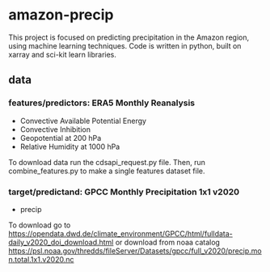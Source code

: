 # amazon-precip
This project is focused on predicting precipitation in the Amazon region, using machine learning techniques. Code is written in python, built on xarray and sci-kit learn libraries.
## data
### features/predictors: ERA5 Monthly Reanalysis
- Convective Available Potential Energy
- Convective Inhibition
- Geopotential at 200 hPa
- Relative Humidity at 1000 hPa

To download data run the cdsapi_request.py file. Then, run combine_features.py to make a single features dataset file.
### target/predictand: GPCC Monthly Precipitation 1x1 v2020
- precip

To download go to https://opendata.dwd.de/climate_environment/GPCC/html/fulldata-daily_v2020_doi_download.html or download from noaa catalog https://psl.noaa.gov/thredds/fileServer/Datasets/gpcc/full_v2020/precip.mon.total.1x1.v2020.nc